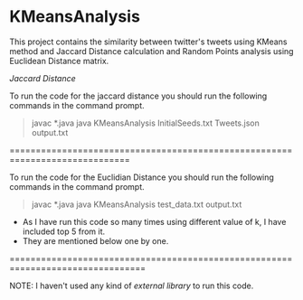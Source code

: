 # KMeansAnalysis
This project contains the similarity between twitter's tweets using KMeans method and Jaccard Distance calculation and Random Points analysis using Euclidean Distance matrix.

*Jaccard Distance*

To run the code for the jaccard distance you should run the following commands in the command prompt.

> javac *.java
> java KMeansAnalysis <value of k> InitialSeeds.txt <or any other path> Tweets.json <Appropriate path for json>output.txt <any path for output file or format>

=============================================================================

To run the code for the Euclidian Distance you should run the following commands in the command prompt.

> javac *.java
> java KMeansAnalysis <value of k> test_data.txt<or any other path> output.txt <any path for output file or format>

* As I have run this code so many times using different value of k, I have included top 5 from it.
* They are mentioned below one by one.

================================================================================

NOTE: 
I haven't used any kind of *external library* to run this code.

